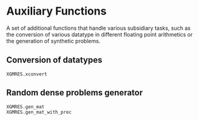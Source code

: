 # Auxiliary Functions

A set of additional functions that handle various subsidiary tasks, such as the
conversion of various datatype in different floating point arithmetics or the
generation of synthetic problems.

## Conversion of datatypes

```@docs
XGMRES.xconvert
```

## Random dense problems generator

```@docs
XGMRES.gen_mat
XGMRES.gen_mat_with_prec
```

